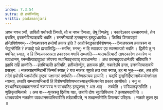 ```yaml
---
index: 7.3.54
sutra: हो हन्तेर्ञ्णिन्नेषु
vritti: padamanjari
---
```


 ञश्च णश्च ञ्णौ, तावितौ ययोस्तौ ञ्णितौ, तौ च नश्च ञ्णिन्नाः, तेषु ञ्णिन्नेषु । नकारेऽकार उच्चारणार्थः, तेन वृत्रघ्नि, वृत्रघ्नोरित्यादावपि भवति । घ्नन्तीत्यादौ ठ्गमहनऽ इत्युपधालोपः । किमिदं ञ्णिन्नग्रहणं हन्तिविशेषणम्---ञ्णिन्नपरस्य हन्तेर्यो हकार इति ? आहोस्विद्धकारविशेषणम्---ञ्णिन्नपरस्य हकारस्य स चेद्धन्तेरिति ? तत्राद्ये पक्षे ह्यत्रासिद्धिः---घ्नन्ति, घ्नन्तु; न हि स्वावयव एव स्वस्मात्परो भवति । द्वितीये तु न क्वचित् स्यात्, न हि ञ्णिन्नकारपरता हकारस्य क्वापि सम्भवति---घातयतीत्यादौ तावदकारेण तकारेण च व्यवधानम्, घ्नन्तीत्यादावुपधा लोपस्य स्थानिवद्भावाद् व्यवधानमेव । अथ वचनाद्व्यवधानेऽपि भविष्यति ? इहापि तर्हि प्राप्नोति---हतमिच्छति हतीयति, हतीयतेर्ण्वुल्, हतायक इति, नकारेऽपि हन्ता, हननमित्यादावपि प्रसङ्गः । नकारग्रहणमिदानीं किमर्थं स्यात् ? यत्र नकारः श्रूयते तत्र यथा स्यात्, इह मा भूत्---हतः, हथ इति तदेवं द्वयोरपि पक्षयोर्दोषं दृष्ट्वा पक्षान्तरं दर्शयति---ञ्णित्प्रत्यय इत्यादि । यद्यपि द्वन्द्वनिर्द्दिष्टानामेकयोगक्षेमता न्याय्या, तथापि सम्भवव्यभिचारौ हि विशेषणविशेष्यभावस्याङ्गमित्ययमेव प्रकार आश्रीयते । ननु च ठ्स्थानिवद्भावादानन्तर्यं नकारस्य न सम्भवतिऽ इत्युक्तम् ? अत आह---तच्चेति । सन्निपातकृतमिति । श्रुतिकृतमित्यर्थः । अथ वा---पुनरस्तु द्वितीयः पक्षः, तत्रापि दोषः सुप्रतिविधानः ? इत्याहयदापीति । धात्ववयवेन नकारेण व्यवधानमव्यभिचारीति तदेवाश्रीयते, न शब्दान्तरेणेति ञ्णित्ययं परिहारः । नकारे तूक्त एव ॥